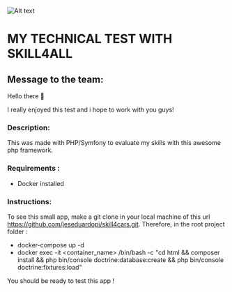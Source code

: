 ![Alt text](https://github.com/jeseduardopi/skill4cars/Skill4AllASCII.png?raw=true)
# MY TECHNICAL TEST WITH SKILL4ALL

## Message to the team:
Hello there 👋

I really enjoyed this test and i hope to work with you guys!

### Description:
This was made with PHP/Symfony to evaluate my skills with this awesome php framework.

### Requirements :
- Docker installed
  
### Instructions:
To see this small app, make a git clone in your local machine of this url https://github.com/jeseduardopi/skill4cars.git.
Therefore, in the root project folder : 

- docker-compose up -d
- docker exec -it <container_name> /bin/bash -c "cd html && composer install && php bin/console doctrine:database:create && php bin/console doctrine:fixtures:load"

You should be ready to test this app !
